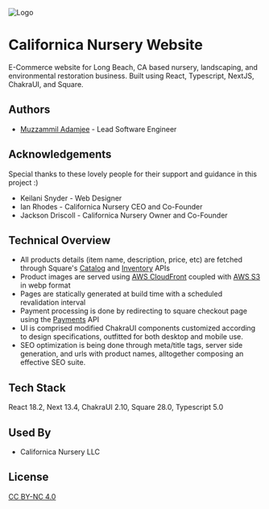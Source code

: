 
![Logo](https://californica-nursery-icons.s3.us-west-1.amazonaws.com/wordmark_web.png)


# Californica Nursery Website

E-Commerce website for Long Beach, CA based nursery, landscaping, and environmental restoration business. Built using React, Typescript, NextJS, ChakraUI, and Square.


## Authors

- [Muzzammil Adamjee](https://github.com/ComfyCoyote) - Lead Software Engineer


## Acknowledgements
Special thanks to these lovely people for their support and guidance in this project :)

 - Keilani Snyder - Web Designer
 - Ian Rhodes - Californica Nursery CEO and Co-Founder
 - Jackson Driscoll - Californica Nursery Owner and Co-Founder


## Technical Overview

- All products details (item name, description, price, etc) are fetched through Square's [Catalog](https://developer.squareup.com/reference/square/catalog-api) and [Inventory](https://developer.squareup.com/docs/inventory-api/what-it-does) APIs
- Product images are served using [AWS CloudFront](https://docs.aws.amazon.com/AmazonCloudFront/latest/DeveloperGuide/Introduction.html) coupled with [AWS S3](https://docs.aws.amazon.com/AmazonS3/latest/userguide/Welcome.html) in webp format
- Pages are statically generated at build time with a scheduled revalidation interval
- Payment processing is done by redirecting to square checkout page using the [Payments](https://developer.squareup.com/docs/payments-overview) API
- UI is comprised modified ChakraUI components customized according to design specifications, outfitted for both desktop and mobile use.
- SEO optimization is being done through meta/title tags, server side generation, and urls with product names, alltogether composing an effective SEO suite.


## Tech Stack

React 18.2, Next 13.4, ChakraUI 2.10, Square 28.0, Typescript 5.0



## Used By

- Californica Nursery LLC


## License

[CC BY-NC 4.0]( https://creativecommons.org/licenses/by-nc/4.0/)


